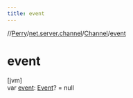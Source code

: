 ```yaml
---
title: event
---
```

//[Perry](../../../index.html)/[net.server.channel](../index.html)/[Channel](index.html)/[event](event.html)



# event



[jvm]\
var [event](event.html): [Event](../../server.events.gm/-event/index.html)? = null




